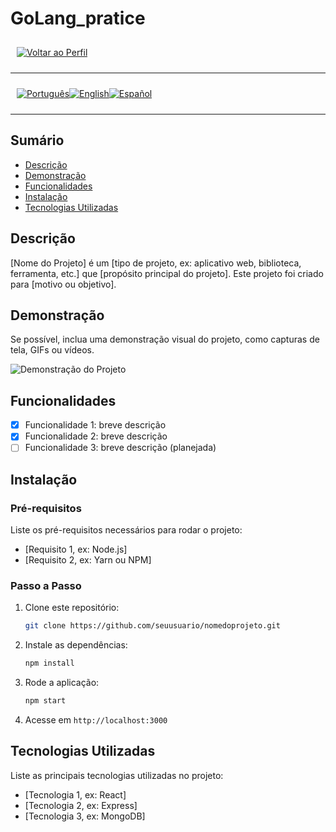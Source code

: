 <p align="center">
  <h1>
    GoLang_pratice
  </h1>
</p>

<div style="display: flex; align-items: center; padding: 10px;">
  <span>
    <a href="https://github.com/rocunha09/rocunha09">
        <img src="https://img.shields.io/badge/-Home-black?style=for-the-badge" alt="Voltar ao Perfil">
    </a>
</span>
</div>

---

<div style="display: flex; align-items: center; padding: 10px;">
  <span>
    <a href="https://github.com/rocunha09/go_pratice/">
      <img src="https://img.shields.io/badge/-Português-green?style=for-the-badge" alt="Português">
    </a>
  </span>

  <span>
    <a href="https://github.com/rocunha09/go_pratice/README_EN.md">
      <img src="https://img.shields.io/badge/-English-blue?style=for-the-badge" alt="English">
    </a>
  </span>

  <span>
    <a href="https://github.com/rocunha09/go_pratice/README_ES.md">
      <img src="https://img.shields.io/badge/-Español-red?style=for-the-badge" alt="Español">
    </a>
  </span>
</div>

---

## Sumário

- [Descrição](#descrição)
- [Demonstração](#demonstração)
- [Funcionalidades](#funcionalidades)
- [Instalação](#instalação)
- [Tecnologias Utilizadas](#tecnologias-utilizadas)


## Descrição

[Nome do Projeto] é um [tipo de projeto, ex: aplicativo web, biblioteca, ferramenta, etc.] que [propósito principal do projeto]. Este projeto foi criado para [motivo ou objetivo].

## Demonstração

Se possível, inclua uma demonstração visual do projeto, como capturas de tela, GIFs ou vídeos.

![Demonstração do Projeto](link_para_screenshot.gif)

## Funcionalidades

- [x] Funcionalidade 1: breve descrição
- [x] Funcionalidade 2: breve descrição
- [ ] Funcionalidade 3: breve descrição (planejada)

## Instalação

### Pré-requisitos

Liste os pré-requisitos necessários para rodar o projeto:

- [Requisito 1, ex: Node.js]
- [Requisito 2, ex: Yarn ou NPM]

### Passo a Passo

1. Clone este repositório:
    ```bash
    git clone https://github.com/seuusuario/nomedoprojeto.git
    ```
2. Instale as dependências:
    ```bash
    npm install
    ```
3. Rode a aplicação:
    ```bash
    npm start
    ```
4. Acesse em `http://localhost:3000`

## Tecnologias Utilizadas

Liste as principais tecnologias utilizadas no projeto:

- [Tecnologia 1, ex: React]
- [Tecnologia 2, ex: Express]
- [Tecnologia 3, ex: MongoDB]



